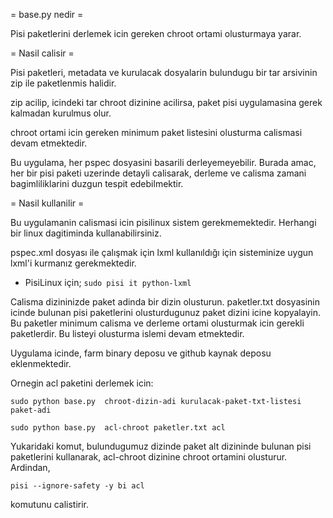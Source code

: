 = base.py nedir =

Pisi paketlerini derlemek icin gereken chroot ortami olusturmaya 
yarar. 

= Nasil calisir =

Pisi paketleri, metadata ve kurulacak dosyalarin bulundugu bir 
tar arsivinin zip ile paketlenmis halidir.  

zip acilip, icindeki tar  chroot dizinine acilirsa, paket pisi 
uygulamasina gerek kalmadan kurulmus olur.

chroot ortami icin gereken minimum paket listesini olusturma 
calismasi devam etmektedir.

Bu uygulama, her pspec dosyasini basarili derleyemeyebilir.
Burada amac, her bir pisi paketi uzerinde detayli calisarak,
derleme ve calisma zamani bagimliliklarini duzgun tespit 
edebilmektir.

= Nasil kullanilir =

Bu uygulamanin calismasi icin pisilinux sistem gerekmemektedir.
Herhangi bir linux dagitiminda kullanabilirsiniz. 

pspec.xml dosyası ile çalışmak için lxml kullanıldığı için sisteminize uygun lxml'i kurmanız gerekmektedir. 
- PisiLinux için;
`sudo pisi it python-lxml`

Calisma dizininizde paket adinda bir dizin olusturun.
paketler.txt dosyasinin icinde bulunan pisi paketlerini olusturdugunuz
paket dizini icine kopyalayin. Bu paketler minimum calisma ve derleme 
ortami olusturmak icin gerekli paketlerdir. Bu listeyi olusturma 
islemi devam etmektedir.

Uygulama icinde, farm binary deposu ve github kaynak deposu eklenmektedir.

Ornegin acl paketini derlemek icin:

  `sudo python base.py  chroot-dizin-adi kurulacak-paket-txt-listesi  paket-adi`

  `sudo python base.py  acl-chroot paketler.txt acl`

 
Yukaridaki komut, bulundugumuz dizinde paket alt dizininde bulunan pisi paketlerini 
kullanarak, acl-chroot dizinine chroot ortamini olusturur. Ardindan,  

   `pisi --ignore-safety -y bi acl ` 

komutunu calistirir.


